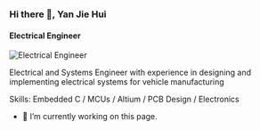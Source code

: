 ### Hi there 👋, Yan Jie Hui
#### Electrical Engineer
![Electrical Engineer](https://www.google.com/url?sa=i&url=https%3A%2F%2Fwww.pexels.com%2Fsearch%2Felectronic%2F&psig=AOvVaw0fLJ0zmCye2Wq_Q82-Fm-T&ust=1721077350446000&source=images&cd=vfe&opi=89978449&ved=0CBEQjRxqFwoTCMCX0_O2p4cDFQAAAAAdAAAAABAh)

Electrical and Systems Engineer with experience in designing and implementing electrical systems for vehicle manufacturing

Skills: Embedded C / MCUs / Altium / PCB Design / Electronics

- 🔭 I’m currently working on this page. 




